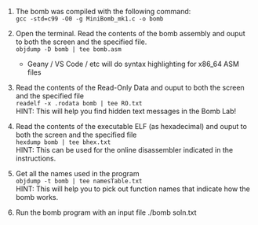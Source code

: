 1. The bomb was compiled with the following command:  
`gcc -std=c99 -O0 -g MiniBomb_mk1.c -o bomb`

1. Open the terminal. Read the contents of the bomb assembly and ouput to both the screen and the specified file.  
`objdump -D bomb | tee bomb.asm`
    * Geany / VS Code / etc will do syntax highlighting for x86_64 ASM files

1. Read the contents of the Read-Only Data and ouput to both the screen and the specified file  
`readelf -x .rodata bomb | tee RO.txt`  
HINT: This will help you find hidden text messages in the Bomb Lab!

1. Read the contents of the executable ELF (as hexadecimal) and ouput to both the screen and the specified file  
`hexdump bomb | tee bhex.txt`  
HINT: This can be used for the online disassembler indicated in the instructions.

1. Get all the names used in the program  
`objdump -t bomb | tee namesTable.txt`  
HINT: This will help you to pick out function names that indicate how the bomb works.

1. Run the bomb program with an input file
./bomb soln.txt
